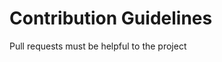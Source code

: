 Contribution Guidelines
======================================

Pull requests must be helpful to the project